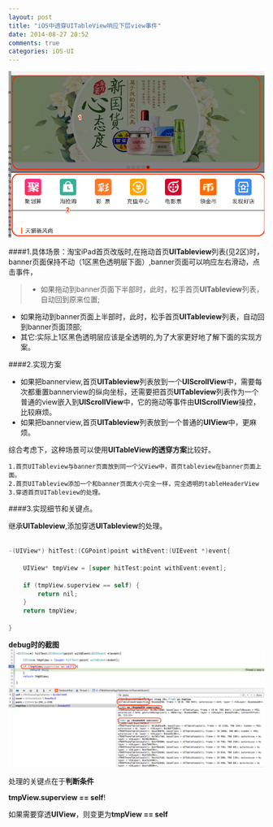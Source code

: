 ```yaml
---
layout: post
title: "iOS中透穿UITableView响应下层view事件"
date: 2014-08-27 20:52
comments: true
categories: iOS-UI
---
```


![image](/images/post/2014-08-27-ios-zhong-tou-chuan-uitableview-xiang-ying-xia-ceng-view-shi-jian/homepage_1.png)

<!--more-->

<!--**图2**

![image](/images/post/2014-08-27-ios-zhong-tou-chuan-uitableview-xiang-ying-xia-ceng-view-shi-jian/homepage_2.png)
-->
####1.具体场景：淘宝iPad首页改版时,在拖动首页**UITableview**列表(见2区)时，banner页面保持不动（1区黑色透明层下面）,banner页面可以响应左右滑动，点击事件，

>* 如果拖动到banner页面下半部时，此时，松手首页**UITableview**列表，自动回到原来位置;
 * 如果拖动到banner页面上半部时，此时，松手首页**UITableview**列表，自动回到banner页面顶部;
 * 其它:实际上1区黑色透明层应该是全透明的,为了大家更好地了解下面的实现方案。

####2.实现方案
* 如果把bannerview,首页**UITableview**列表放到一个**UIScrollView**中，需要每次都重置bannerview的纵向坐标，还需要把首页**UITableview**列表作为一个普通的view嵌入到**UIScrollView**中，它的拖动等事件由**UIScrollView**操控，比较麻烦。
* 如果把bannerview,首页**UITableview**列表放到一个普通的**UIView**中，更麻烦。
 
 综合考虑下，这种场景可以使用**UITableView的透穿方案**比较好。
   
    1.首页UITableview与banner页面放到同一个父View中，首页tableview在banner页面上面。
    2.首页UITableview添加一个和banner页面大小完全一样，完全透明的tableHeaderView
    3.穿透首页UITableview的处理。

####3.实现细节和关键点。

继承**UITableview**,添加穿透**UITableview**的处理。

``` objective-c

-(UIView*) hitTest:(CGPoint)point withEvent:(UIEvent *)event{
    
    UIView* tmpView = [super hitTest:point withEvent:event];
    
    if (tmpView.superview == self) {
        return nil;
    }
    return tmpView;
    
}

```

**debug时的截图**
![image](/images/post/2014-08-27-ios-zhong-tou-chuan-uitableview-xiang-ying-xia-ceng-view-shi-jian/tableview_debug.png)

处理的关键点在于**判断条件**

**tmpView.superview == self**!

如果需要穿透**UIView**，则变更为**tmpView == self**

